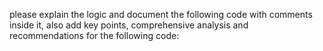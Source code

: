 please explain the logic and document the following code with comments inside it, also add key points, comprehensive analysis and recommendations for the following code:

